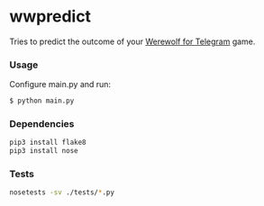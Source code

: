 # wwpredict

Tries to predict the outcome of your [Werewolf for Telegram](https://github.com/GreyWolfDev/Werewolf) game.

### Usage

Configure main.py and run:

```sh
$ python main.py
```

### Dependencies

```sh
pip3 install flake8
pip3 install nose
```

### Tests

```sh
nosetests -sv ./tests/*.py
```
